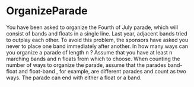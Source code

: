 # OrganizeParade

You have been asked to organize the Fourth of July parade, which will consist of bands and floats in a single line. Last year, adjacent bands tried to outplay each other. To avoid this problem, the sponsors have asked you never to place one band immediately after another. In how many ways can you organize a parade of length n ? Assume that you have at least n marching bands and n floats from which to choose. When counting the number of ways to organize the parade, assume that the parades band-float and float-band , for example, are different parades and count as two ways. The parade can end with either a float or a band.
